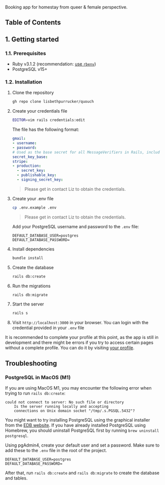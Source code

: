 Booking app for homestay from queer & female perspective.

## Table of Contents

## 1. Getting started

### 1.1. Prerequisites

- Ruby v3.1.2 (recommendation: [use `rbenv`](https://github.com/rbenv/rbenv))
- PostgreSQL v15+

### 1.2. Installation

1. Clone the repository
    ```bash
    gh repo clone lisbethpurrucker/quouch
    ```
2. Create your credentials file
    ```bash
    EDITOR=vim rails credentials:edit
    ```
   The file has the following format:
    ```yml
   gmail:
   - username: 
   - password: 
   # Used as the base secret for all MessageVerifiers in Rails, including the one protecting cookies.
   secret_key_base: 
   stripe:
   - production:
      - secret_key: 
      - publishable_key: 
      - signing_secret_key: 
   ```
   > Please get in contact Liz to obtain the credentials.

3. Create your .env file
   ```bash 
   cp .env.example .env
   ```
   > Please get in contact Liz to obtain the credentials.

   Add your PostgreSQL username and password to the `.env` file:

   ```
   DEFAULT_DATABASE_USER=postgres
   DEFAULT_DATABASE_PASSWORD=
   ``` 

4. Install dependencies
   ```bash
   bundle install
   ```

5. Create the database
   ```bash
   rails db:create
   ```

6. Run the migrations

   ```bash
   rails db:migrate
   ```

7. Start the server

   ```bash
   rails s
   ```

8. Visit `http://localhost:3000` in your browser. You can login with the credential provided in your `.env` file

It is recommended to complete your profile at this point, as the app is still in development and there might be errors
if you try to access certain pages without a complete profile. You can do it by
visiting [your profile](http://localhost:3000/users/edit).

## Troubleshooting

### PostgreSQL in MacOS (M1)

If you are using MacOS M1, you may encounter the following error when trying to run `rails db:create`:

```
could not connect to server: No such file or directory
    Is the server running locally and accepting
    connections on Unix domain socket "/tmp/.s.PGSQL.5432"?
```

You might want to try installing PostgreSQL using the graphical installer from
the [EDB website](https://www.enterprisedb.com/downloads/postgres-postgresql-downloads).
If you have already installed PostgreSQL using Homebrew, you should uninstall PostgreSQL first by
running `brew uninstall postgresql`.

Using pgAdmin4, create your default user and set a password. Make sure to add these to the `.env` file in the root of
the project.

```
DEFAULT_DATABASE_USER=postgres
DEFAULT_DATABASE_PASSWORD=
``` 

After that, run `rails db:create` and `rails db:migrate` to create the database and tables.
